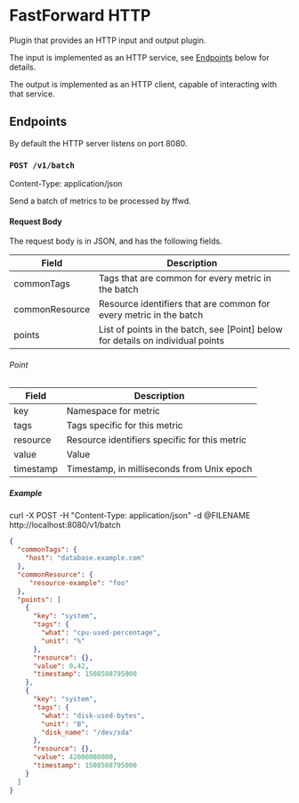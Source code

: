 # FastForward HTTP

Plugin that provides an HTTP input and output plugin.

The input is implemented as an HTTP service, see [Endpoints](#endpoints) below for details.

The output is implemented as an HTTP client, capable of interacting with that service.

## Endpoints

By default the HTTP server listens on port 8080.

### `POST /v1/batch`
Content-Type: application/json

Send a batch of metrics to be processed by ffwd.

#### Request Body

The request body is in JSON, and has the following fields.

| Field           | Description                                                                     |
| --------------- | --------------------------------------------------------------------------------|
| commonTags      | Tags that are common for every metric in the batch                              |
| commonResource  | Resource identifiers that are common for every metric in the batch              |
| points          | List of points in the batch, see [Point] below for details on individual points |

###### Point

| Field     | Description                                   |
| --------- | --------------------------------------------- |
| key       | Namespace for metric                          |
| tags      | Tags specific for this metric                 |
| resource  | Resource identifiers specific for this metric |
| value     | Value                                         |
| timestamp | Timestamp, in milliseconds from Unix epoch    |


##### Example

curl -X POST -H "Content-Type: application/json" -d @FILENAME http://localhost:8080/v1/batch


```json
{
  "commonTags": {
    "host": "database.example.com"
  },
  "commonResource": {
     "resource-example": "foo"
  },
  "points": [
    {
      "key": "system",
      "tags": {
        "what": "cpu-used-percentage",
        "unit": "%"
      },
      "resource": {},
      "value": 0.42,
      "timestamp": 1508508795000
    },
    {
      "key": "system",
      "tags": {
        "what": "disk-used-bytes",
        "unit": "B",
        "disk_name": "/dev/sda"
      },
      "resource": {},
      "value": 42000000000,
      "timestamp": 1508508795000
    }
  ]
}
```

